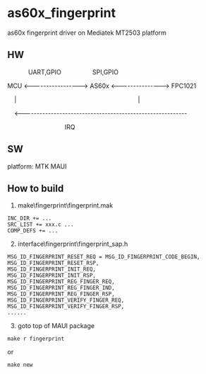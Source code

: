 # as60x_fingerprint
as60x fingerprint driver on Mediatek MT2503 platform

## HW
&nbsp;&nbsp;&nbsp;&nbsp;&nbsp;&nbsp;&nbsp;&nbsp;&nbsp;&nbsp;&nbsp; UART,GPIO &nbsp;&nbsp;&nbsp;&nbsp;&nbsp;&nbsp;&nbsp;&nbsp;&nbsp;&nbsp;&nbsp;&nbsp;&nbsp;&nbsp;&nbsp;&nbsp; SPI,GPIO

MCU <-----------------> AS60x <---------------> FPC1021

&nbsp;&nbsp;&nbsp; |&nbsp;&nbsp;&nbsp;&nbsp;&nbsp;&nbsp;&nbsp;&nbsp;&nbsp;&nbsp;&nbsp;&nbsp;&nbsp;&nbsp;&nbsp;&nbsp;&nbsp;&nbsp;&nbsp;&nbsp;&nbsp;&nbsp;&nbsp;&nbsp;&nbsp;&nbsp;&nbsp;&nbsp;&nbsp;&nbsp;&nbsp;&nbsp;&nbsp;&nbsp;&nbsp;&nbsp;&nbsp;&nbsp;&nbsp;&nbsp;&nbsp;&nbsp;&nbsp;&nbsp;&nbsp;&nbsp;&nbsp;&nbsp;&nbsp;&nbsp;&nbsp;&nbsp;&nbsp;&nbsp;&nbsp;&nbsp;&nbsp;&nbsp;&nbsp;&nbsp;&nbsp;&nbsp;&nbsp;&nbsp;&nbsp;&nbsp;&nbsp;&nbsp;&nbsp; |

&nbsp;&nbsp;&nbsp; <----------------------------------------------------------

&nbsp;&nbsp;&nbsp;&nbsp;&nbsp;&nbsp;&nbsp;&nbsp;&nbsp;&nbsp;&nbsp;&nbsp;&nbsp;&nbsp;&nbsp;&nbsp;&nbsp;&nbsp;&nbsp;&nbsp;&nbsp;&nbsp;&nbsp;&nbsp;&nbsp;&nbsp;&nbsp;&nbsp;&nbsp;&nbsp;&nbsp;&nbsp; IRQ

## SW
platform: MTK MAUI

## How to build
1. make\fingerprint\fingerprint.mak
```
INC_DIR += ...
SRC_LIST += xxx.c ...
COMP_DEFS += ...
```
2. interface\fingerprint\fingerprint_sap.h
```
MSG_ID_FINGERPRINT_RESET_REQ = MSG_ID_FINGERPRINT_CODE_BEGIN,
MSG_ID_FINGERPRINT_RESET_RSP,
MSG_ID_FINGERPRINT_INIT_REQ,
MSG_ID_FINGERPRINT_INIT_RSP,
MSG_ID_FINGERPRINT_REG_FINGER_REQ,
MSG_ID_FINGERPRINT_REG_FINGER_IND,
MSG_ID_FINGERPRINT_REG_FINGER_RSP,
MSG_ID_FINGERPRINT_VERIFY_FINGER_REQ,
MSG_ID_FINGERPRINT_VERIFY_FINGER_RSP,
......
```
3. goto top of MAUI package
```
make r fingerprint
```
or 
```
make new
```
